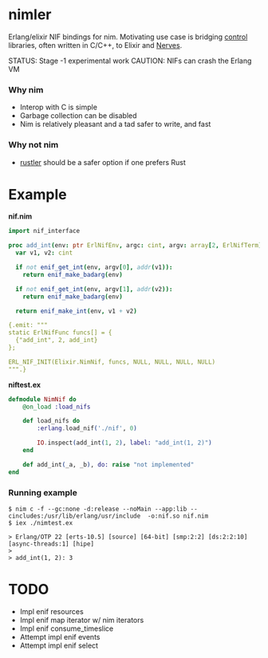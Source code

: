
# nimler

Erlang/elixir NIF bindings for nim. Motivating use case is bridging [control](https://en.wikipedia.org/wiki/Control_theory) libraries, often written in C/C++, to Elixir and [Nerves](https://nerves-project.org/).

STATUS: Stage -1 experimental work
CAUTION: NIFs can crash the Erlang VM

### Why nim

* Interop with C is simple
* Garbage collection can be disabled
* Nim is relatively pleasant and a tad safer to write, and fast

### Why not nim

* [rustler](https://github.com/rusterlium/rustler) should be a safer option if one prefers Rust


# Example

**nif.nim**

```nim
import nif_interface

proc add_int(env: ptr ErlNifEnv, argc: cint, argv: array[2, ErlNifTerm]): ErlNifTerm {.exportc.} =
  var v1, v2: cint

  if not enif_get_int(env, argv[0], addr(v1)):
    return enif_make_badarg(env)

  if not enif_get_int(env, argv[1], addr(v2)):
    return enif_make_badarg(env)

  return enif_make_int(env, v1 + v2)

{.emit: """
static ErlNifFunc funcs[] = {
  {"add_int", 2, add_int}
};

ERL_NIF_INIT(Elixir.NimNif, funcs, NULL, NULL, NULL, NULL)
""".}
```

**niftest.ex**

```elixir
defmodule NimNif do
    @on_load :load_nifs

    def load_nifs do
        :erlang.load_nif('./nif', 0)

        IO.inspect(add_int(1, 2), label: "add_int(1, 2)")
    end

    def add_int(_a, _b), do: raise "not implemented"
end
```

### Running example

```
$ nim c -f --gc:none -d:release --noMain --app:lib --cincludes:/usr/lib/erlang/usr/include  -o:nif.so nif.nim
$ iex ./nimtest.ex

> Erlang/OTP 22 [erts-10.5] [source] [64-bit] [smp:2:2] [ds:2:2:10] [async-threads:1] [hipe]
>
> add_int(1, 2): 3
```

# TODO

* Impl enif resources
* Impl enif map iterator w/ nim iterators
* Impl enif consume_timeslice
* Attempt impl enif events
* Attempt impl enif select






